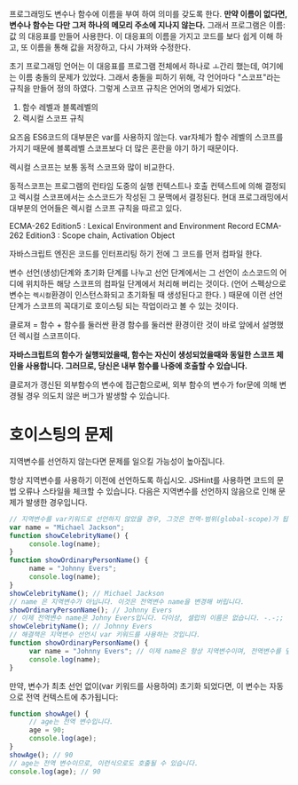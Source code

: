 프로그래밍도 변수나 함수에 이름을 부여 하여 의미를 갖도록 한다.
**만약 이름이 없다면, 변수나 함수는 다만 그저 하나의 메모리 주소에 지나지 않는다.** 그래서 프로그램은 이름:값 의 대응표를 만들어 사용한다. 이 대응표의 이름을 가지고 코드를 보다 쉽게 이해 하고, 또 이름을 통해 값을 저장하고, 다시 가져와 수정한다.

초기 프로그래밍 언어는 이 대응표를 프로그램 전체에서 하나로 ㅗ간리 했는데, 여기에는 이름 충돌의 문제가 있었다. 그래서 충돌을 피하기 위해, 각 언어마다 "스코프"라는 규칙을 만들어 정의 하였다.
그렇게 스코프 규칙은 언어의 명세가 되었다.

1. 함수 레벨과 블록레벨의
2. 렉시컬 스코프 규칙

요즈음 ES6코드의 대부분은 var를 사용하지 않는다. var자체가 함수 레벨의 스코프를 가지기 때문에 블록레벨 스코프보다 더 많은 혼란을 야기 하기 때문이다.

렉시컬 스코프는 보통 동적 스코프와 많이 비교한다.

동적스코프는 프로그램의 런타임 도중의 실행 컨텍스트나 호출 컨텍스트에 의해 결정되고
렉시컬 스코프에서는 소스코드가 작성된 그 문맥에서 결정된다.
현대 프로그래밍에서 대부분의 언어들은 렉시컬 스코프 규칙을 따르고 있다.

ECMA-262 Edition5 : Lexical Environment and Environment Record
ECMA-262 Edition3 : Scope chain, Activation Object

자바스크립트 엔진은 코드를 인터프리팅 하기 전에 그 코드를 먼저 컴파일 한다.

변수 선언(생성)단계와 초기화 단계를 나누고
선언 단계에서는 그 선언이 소스코드의 어디에 위치하든
해당 스코프의 컴파일 단계에서 처리해 버리는 것이다.
(언어 스펙상으로 변수는 `렉시컬`환경이 인스턴스화되고 초기화될 때 생성된다고 한다. )
때문에 이런 선언단계가 스코프의 꼭대기로 호이스팅 되는 작업이라고 볼 수 있는 것이다.

클로져 = 함수 + 함수를 둘러싼 환경
함수를 둘러싼 환경이란 것이 바로 앞에서 설명했던 렉시컬 스코프이다.

**자바스크립트의 함수가 실행되었을때, 함수는 자신이 생성되었을때와 동일한 스코프 체인을 사용합니다. 그러므로, 당신은 내부 함수를 나중에 호출할 수 있습니다.**

클로저가 갱신된 외부함수의 변수에 접근함으로써, 외부 함수의 변수가 for문에 의해 변경될 경우 의도치 않은 버그가 발생할 수 있습니다.


# 호이스팅의 문제
지역변수를 선언하지 않는다면 문제를 일으킬 가능성이 높아집니다.

항상 지역변수를 사용하기 이전에 선언하도록 하십시오. JSHint를 사용하면 코드의 문법 오류나 스타일을 체크할 수 있습니다. 다음은 지역변수를 선언하지 않음으로 인해 문제가 발생한 경우입니다.

```javascript
// 지역변수를 var키워드로 선언하지 않았을 경우, 그것은 전역-범위(global-scope)가 됩니다.
var name = "Michael Jackson";
function showCelebrityName() {
     console.log(name);
}
function showOrdinaryPersonName() {
     name = "Johnny Evers";
     console.log(name);
}
showCelebrityName(); // Michael Jackson
// name 은 지역변수가 아닙니다. 이것은 전역변수 name을 변경해 버립니다.
showOrdinaryPersonName(); // Johnny Evers
// 이제 전역변수 name은 Johny Evers입니다. 더이상, 셀럽의 이름은 없습니다. -.-;;
showCelebrityName(); // Johnny Evers
// 해결책은 지역변수 선언시 var 키워드를 사용하는 것입니다.
function showOrdinaryPersonName() {
     var name = "Johnny Evers"; // 이제 name은 항상 지역변수이며, 전역변수를 덮어쓰지 않습니다.
     console.log(name);
}
```

만약, 변수가 최초 선언 없이(var 키워드를 사용하여) 초기화 되었다면, 이 변수는 자동으로 전역 컨텍스트에 추가됩니다:

```javascript
function showAge() {
     // age는 전역 변수입니다.
     age = 90;
     console.log(age);
}
showAge(); // 90
// age는 전역 변수이므로, 이런식으로도 호출될 수 있습니다.
console.log(age); // 90
```
